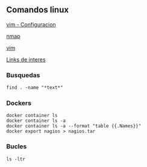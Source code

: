 ## Comandos linux

[vim - Configuracion](https://yumitar.github.io/Linux/vim_config)

[nmap](https://yumitar.github.io/Linux/nmap)

[vim](https://yumitar.github.io/Linux/vim)

[Links de interes](https://yumitar.github.io/Linux/links)

### Busquedas
```markdown
find . -name "*text*"
```

### Dockers
```
docker container ls 
docker container ls -a
docker container ls -a --format "table {{.Names}}" 
docker export nagios > nagios.tar

```

### Bucles
```
ls -ltr
```





